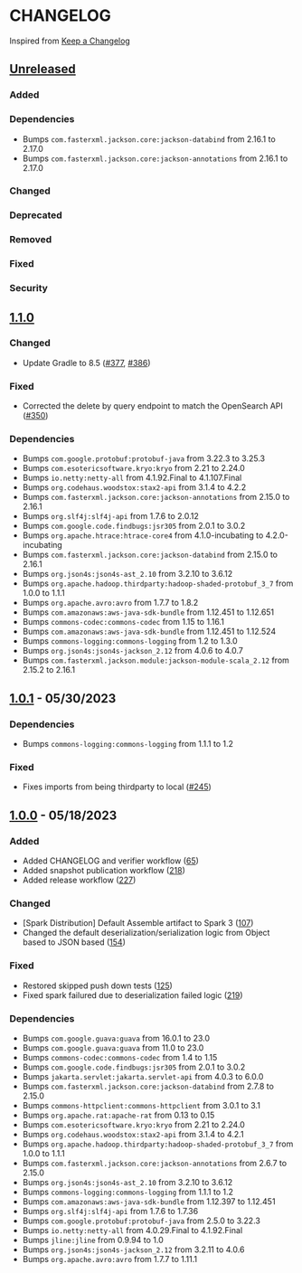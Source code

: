 # CHANGELOG
Inspired from [Keep a Changelog](https://keepachangelog.com/en/1.0.0/)

## [Unreleased]

### Added

### Dependencies
- Bumps `com.fasterxml.jackson.core:jackson-databind` from 2.16.1 to 2.17.0
- Bumps `com.fasterxml.jackson.core:jackson-annotations` from 2.16.1 to 2.17.0

### Changed

### Deprecated

### Removed

### Fixed

### Security

## [1.1.0]
### Changed
- Update Gradle to 8.5 ([#377](https://github.com/opensearch-project/opensearch-hadoop/pull/377), [#386](https://github.com/opensearch-project/opensearch-hadoop/pull/386))

### Fixed
- Corrected the delete by query endpoint to match the OpenSearch API ([#350](https://github.com/opensearch-project/opensearch-hadoop/pull/350))

### Dependencies
- Bumps `com.google.protobuf:protobuf-java` from 3.22.3 to 3.25.3
- Bumps `com.esotericsoftware.kryo:kryo` from 2.21 to 2.24.0
- Bumps `io.netty:netty-all` from 4.1.92.Final to 4.1.107.Final
- Bumps `org.codehaus.woodstox:stax2-api` from 3.1.4 to 4.2.2
- Bumps `com.fasterxml.jackson.core:jackson-annotations` from 2.15.0 to 2.16.1
- Bumps `org.slf4j:slf4j-api` from 1.7.6 to 2.0.12
- Bumps `com.google.code.findbugs:jsr305` from 2.0.1 to 3.0.2
- Bumps `org.apache.htrace:htrace-core4` from 4.1.0-incubating to 4.2.0-incubating
- Bumps `com.fasterxml.jackson.core:jackson-databind` from 2.15.0 to 2.16.1
- Bumps `org.json4s:json4s-ast_2.10` from 3.2.10 to 3.6.12
- Bumps `org.apache.hadoop.thirdparty:hadoop-shaded-protobuf_3_7` from 1.0.0 to 1.1.1
- Bumps `org.apache.avro:avro` from 1.7.7 to 1.8.2
- Bumps `com.amazonaws:aws-java-sdk-bundle` from 1.12.451 to 1.12.651
- Bumps `commons-codec:commons-codec` from 1.15 to 1.16.1
- Bumps `com.amazonaws:aws-java-sdk-bundle` from 1.12.451 to 1.12.524
- Bumps `commons-logging:commons-logging` from 1.2 to 1.3.0
- Bumps `org.json4s:json4s-jackson_2.12` from 4.0.6 to 4.0.7
- Bumps `com.fasterxml.jackson.module:jackson-module-scala_2.12` from 2.15.2 to 2.16.1

## [1.0.1] - 05/30/2023
### Dependencies
- Bumps `commons-logging:commons-logging` from 1.1.1 to 1.2

### Fixed
- Fixes imports from being thirdparty to local ([#245](https://github.com/opensearch-project/opensearch-java/pull/245))

## [1.0.0] - 05/18/2023
### Added
- Added CHANGELOG and verifier workflow ([65](https://github.com/opensearch-project/opensearch-hadoop/pull/65))
- Added snapshot publication workflow ([218](https://github.com/opensearch-project/opensearch-hadoop/pull/218))
- Added release workflow ([227](https://github.com/opensearch-project/opensearch-hadoop/pull/227))

### Changed
- [Spark Distribution] Default Assemble artifact to Spark 3 ([107](https://github.com/opensearch-project/opensearch-hadoop/pull/107))
- Changed the default deserialization/serialization logic from Object based to JSON based ([154](https://github.com/opensearch-project/opensearch-hadoop/pull/154))

### Fixed
- Restored skipped push down tests ([125](https://github.com/opensearch-project/opensearch-hadoop/pull/125))
- Fixed spark failured due to deserialization failed logic ([219](https://github.com/opensearch-project/opensearch-hadoop/pull/219))

### Dependencies
- Bumps `com.google.guava:guava` from 16.0.1 to 23.0
- Bumps `com.google.guava:guava` from 11.0 to 23.0
- Bumps `commons-codec:commons-codec` from 1.4 to 1.15
- Bumps `com.google.code.findbugs:jsr305` from 2.0.1 to 3.0.2
- Bumps `jakarta.servlet:jakarta.servlet-api` from 4.0.3 to 6.0.0
- Bumps `com.fasterxml.jackson.core:jackson-databind` from 2.7.8 to 2.15.0
- Bumps `commons-httpclient:commons-httpclient` from 3.0.1 to 3.1
- Bumps `org.apache.rat:apache-rat` from 0.13 to 0.15
- Bumps `com.esotericsoftware.kryo:kryo` from 2.21 to 2.24.0
- Bumps `org.codehaus.woodstox:stax2-api` from 3.1.4 to 4.2.1
- Bumps `org.apache.hadoop.thirdparty:hadoop-shaded-protobuf_3_7` from 1.0.0 to 1.1.1
- Bumps `com.fasterxml.jackson.core:jackson-annotations` from 2.6.7 to 2.15.0
- Bumps `org.json4s:json4s-ast_2.10` from 3.2.10 to 3.6.12
- Bumps `commons-logging:commons-logging` from 1.1.1 to 1.2
- Bumps `com.amazonaws:aws-java-sdk-bundle` from 1.12.397 to 1.12.451
- Bumps `org.slf4j:slf4j-api` from 1.7.6 to 1.7.36
- Bumps `com.google.protobuf:protobuf-java` from 2.5.0 to 3.22.3
- Bumps `io.netty:netty-all` from 4.0.29.Final to 4.1.92.Final
- Bumps `jline:jline` from 0.9.94 to 1.0
- Bumps `org.json4s:json4s-jackson_2.12` from 3.2.11 to 4.0.6
- Bumps `org.apache.avro:avro` from 1.7.7 to 1.11.1

[Unreleased]: https://github.com/opensearch-project/opensearch-hadoop/compare/v1.1.0...HEAD
[1.1.0]: https://github.com/opensearch-project/opensearch-hadoop/compare/v1.0.1...v1.1.0
[1.0.1]: https://github.com/opensearch-project/opensearch-hadoop/compare/v1.0.0...v1.0.1
[1.0.0]: https://github.com/opensearch-project/opensearch-hadoop/compare/v7.13.4...v1.0.0